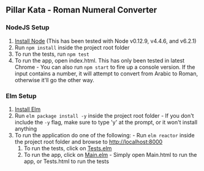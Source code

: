 ## Pillar Kata - Roman Numeral Converter

### NodeJS Setup
  1. [Install Node](http://nodejs.org) (This has been tested with Node v0.12.9, v4.4.6, and v6.2.1)
  2. Run `npm install` inside the project root folder
  3. To run the tests, run `npm test`
  4. To run the app, open index.html. This has only been tested in latest Chrome
    - You can also run `npm start` to fire up a console version. If the input contains a number, it will attempt to convert from Arabic to Roman, otherwise it'll go the other way.

### Elm Setup
  1. [Install Elm](http://elm-lang.org/install)
  2. Run `elm package install -y` inside the project root folder
    - If you don't include the `-y` flag, make sure to type 'y' at the prompt, or it won't install anything
  3. To run the application do one of the following:
    - Run `elm reactor` inside the project root folder and browse to [http://localhost:8000](http://localhost:8000)
      1. To run the tests, click on [Tests.elm](http://localhost:8000/Tests.elm)
      2. To run the app, click on [Main.elm](http://localhost:8000/Main.elm)
    - Simply open Main.html to run the app, or Tests.html to run the tests
